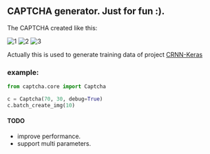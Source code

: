 ## CAPTCHA generator. Just for fun :).

The CAPTCHA created like this:

![1](https://github.com/zstu-lly/CRNN-Keras/blob/master/examples/00aq.jpg)
![2](https://github.com/zstu-lly/CRNN-Keras/blob/master/examples/YndC.jpg)
![3](https://github.com/zstu-lly/CRNN-Keras/blob/master/examples/C1gw.jpg)


Actually this is used to generate training data of project [CRNN-Keras](https://github.com/zstu-lly/CRNN-Keras)

### example:
```python
from captcha.core import Captcha

c = Captcha(70, 30, debug=True)
c.batch_create_img(10)
```

#### TODO
 - improve performance.
 - support multi parameters.
